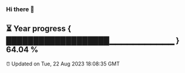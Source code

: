 ### Hi there 👋
⏳ Year progress { ███████████████████▁▁▁▁▁▁▁▁▁▁▁ } 64.04 %
---
⏰ Updated on Tue, 22 Aug 2023 18:08:35 GMT


